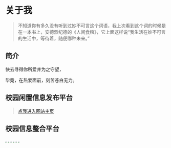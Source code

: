 # 关于我

> 不知道你有多久没有听到过妙不可言这个词语，我上次看到这个词的时候是在一本书上，安德烈纪德的《人间食粮》，它上面这样说“我生活在妙不可言的生活中，等待着，随便哪种未来。”

## 简介

快去寻得你所爱并为之守望，

毕竟，在热爱面前，刻苦苍白无力。

## 校园闲置信息发布平台

> [点我进入网站主页](http://www.halftown.cn/)

## 校园信息整合平台

<img src="https://lskreno-typora.oss-cn-beijing.aliyuncs.com/fangyuan/IMG_008.jpg" style="zoom: 25%;" />

<img src="https://lskreno-typora.oss-cn-beijing.aliyuncs.com/fangyuan/IMG_002.jpg" style="zoom:25%;" />

<img src="https://lskreno-typora.oss-cn-beijing.aliyuncs.com/fangyuan/IMG_003.jpg" style="zoom:25%;" />

<img src="https://lskreno-typora.oss-cn-beijing.aliyuncs.com/fangyuan/IMG_004.jpg" style="zoom:25%;" />

<img src="https://lskreno-typora.oss-cn-beijing.aliyuncs.com/fangyuan/IMG.jpg" style="zoom:25%;" />

<img src="https://lskreno-typora.oss-cn-beijing.aliyuncs.com/fangyuan/IMG_001.jpg" style="zoom:25%;" />